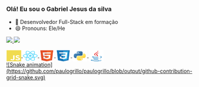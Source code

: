 ### Olá! Eu sou o Gabriel Jesus da silva 

- 🌱 Desenvolvedor Full-Stack em formação
- 😄 Pronouns: Ele/He

 <div>
  <a href="https://github.com/Gabrielgjs">
  <img height="150em" src="https://github-readme-stats.vercel.app/api?username=Gabrielgjs&show_icons=true&theme=tokyonight&include_all_commits=true&count_private=true"/>
  <img height="150em" src="https://github-readme-stats.vercel.app/api/top-langs/?username=Gabrielgjs&layout=compact&langs_count=7&theme=tokyonight"/>
</div>
  <div style="display: inline_block"><br>
  <img align="center" alt="Gabriel-Js" height="30" width="40" src="https://raw.githubusercontent.com/devicons/devicon/master/icons/javascript/javascript-plain.svg">
  <img align="center" alt="Gabriel-React" height="30" width="40" src="https://raw.githubusercontent.com/devicons/devicon/master/icons/react/react-original.svg">
  <img align="center" alt="Gabriel-HTML" height="30" width="40" src="https://raw.githubusercontent.com/devicons/devicon/master/icons/html5/html5-original.svg">
  <img align="center" alt="Gabriel-CSS" height="30" width="40" src="https://raw.githubusercontent.com/devicons/devicon/master/icons/css3/css3-original.svg">
  <img align="center" alt="Gabriel-Python" height="30" width="40" src="https://raw.githubusercontent.com/devicons/devicon/master/icons/python/python-original.svg">
  <img align="center" alt="Gabriel-Java" height="30" width="40" src="https://raw.githubusercontent.com/devicons/devicon/master/icons/java/java-original.svg"><br>
   ![Snake animation](https://github.com/paulogrillo/paulogrillo/blob/output/github-contribution-grid-snake.svg)


 
 
 </div>
